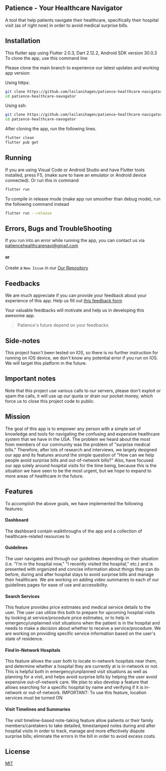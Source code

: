 ## Patience - Your Healthcare Navigator

A tool that help patients navigate their healthcare, specifically their hospital visit (as of right now) in order to avoid medical surprise bills.

## Installation

This flutter app using Flutter 2.0.3, Dart 2.12.2, Android SDK version 30.0.3
To clone the app, use this command line

Please clone the main branch to experience our latest updates and working app version:

Using https:

```bash
git clone https://github.com/leilanihagen/patience-healthcare-navigator.git
cd patience-healthcare-navogator
```

Using ssh:

```bash
git clone https://github.com/leilanihagen/patience-healthcare-navigator.git
cd patience-healthcare-navogator
```

After cloning the app, run the following lines.

```bash
flutter clean
flutter pub get
```

## Running

If you are using Visual Code or Android Studio and have Flutter tools installed, press F5, (make sure to have an emulator or Android device connected).
Or run this in command

```bash
flutter run
```

To compile in release mode (make app run smoother than debug mode), run the following command instead

```bash
flutter run --release
```

## Errors, Bugs and TroubleShooting

If you run into an error while running the app, you can contact us via patiencehealthcarenavi@gmail.com

#### or

Create a `New Issue` in our [Our Repository](https://github.com/leilanihagen/patience-healthcare-navigator/issues)

## Feedbacks

We are much appreciate if you can provide your feedback about your experience of this app. Help us fill out [this feedback form](https://docs.google.com/forms/d/e/1FAIpQLSdY0JrIfUcmTRSx81xKdcH3YwXAQcSmUi9lYg9xVIRE3-2rjg/viewform?usp=sf_link)

Your valuable feedbacks will motivate and help us in developing this awesome app.

> Patience's future depend on your feedbacks.

## Side-notes

This project hasn't been tested on IOS, so there is no further instruction for running on IOS device, we don't know any potential error if you run on IOS. We will target this platform in the future.

## Important notes

Note that this project use various calls to our servers, please don't exploit or spam the calls, it will use up our quota or drain our pocket money, which force us to close this project code to public.

## Mission

The goal of this app is to empower any person with a simple set of knowledge and tools for navigating the confusing and expensive healthcare system that we have in the USA. The problem we heard about the most from members of our community was the problem of "surprise medical bills." Therefore, after lots of research and interviews, we largely designed our app and its features around the simple question of "How can we help people avoid surprise bills and out-of-network bills?" Also, have focused our app solely around hospital visits for the time being, because this is the situation we have seen to be the most urgent, but we hope to expand to more areas of healthcare in the future.

## Features

To accomplish the above goals, we have implemented the following features:

#### Dashboard

The dashboard contain walkthroughs of the app and a collection of healthcare-related resources to

#### Guidelines

The user navigates and through our guidelines depending on their situation (i.e. "I'm in the hospital now," "I recently visited the hospital," etc.) and is presented with organized and concise information about things they can do before, during and after hospital stays to avoid surprise bills and manage their healthcare. We are working on adding video summaries to each of our guidelines pages for ease of use and accessibility.

#### Search Services

This feature provides price estimates and medical service details to the user. The user can utilize this both to prepare for upcoming hospital visits by looking at service/procedure price estimates, or to help in emergency/unplanned visit situations when the patient is in the hospital and needs to make a decision about whether to receive a service/procedure. We are working on providing specific service information based on the user's state of residence.

#### Find In-Network Hospitals

This feature allows the user both to locate in-network hospitals near them, and determine whether a hospital they are currently at is in-network or not. This is helpful both in emergency/unplanned visit situations as well as planning for a visit, and helps avoid surprise bills by helping the user avoid expensive out-of-network care. We plan to also develop a feature that allows searching for a specific hospital by name and verifying if it is in-network or out-of-network. IMPORTANT: To use this feature, location services must be turned ON

#### Visit Timelines and Summaries

The visit timeline-based note-taking feature allow patients or their family members/caretakers to take detailed, timestamped notes during and after hospital visits in order to track, manage and more effectively dispute surprise bills; eliminate the errors in the bill in order to avoid excess costs.

## License

[MIT](https://choosealicense.com/licenses/mit/)
